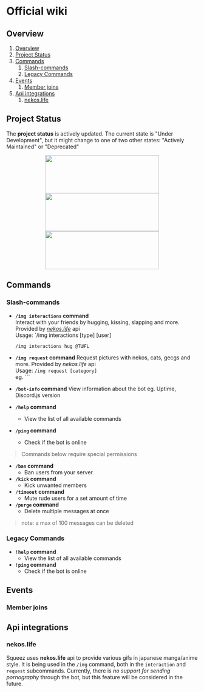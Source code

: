 # Official wiki
## Overview
1. [Overview](/SqueezeBot/wiki#overview)
2. [Project Status](/SqueezeBot/wiki#project-status)
3. [Commands](/SqueezeBot/wiki#commands)
    1. [Slash-commands](/SqueezeBot/wiki#slash-commands)
    2. [Legacy Commands](/SqueezeBot/wiki#legacy-commands)
4. [Events](/SqueezeBot/wiki#events)
    1. [Member joins](#member-joins)
5. [Api integrations](#api-integrations)
    1. [nekos.life](#nekoslife)

## Project Status
The **project status** is actively updated. The current state is "Under Development", but it might change to one of two other states: "Actively Maintained" or "Deprecated"
<p align="center">
	<img src="https://files.catbox.moe/17w06w.png" 
	        width="300" 
    		height="100"/>
	<img src="https://files.catbox.moe/9pda0e.png" 
	        width="300" 
    		height="100"/>
  	<img src="https://files.catbox.moe/335qiy.png" 
	        width="300" 
    		height="100"/>
</p>  

## Commands

### Slash-commands
* **`/img interactions` command**  
	Interact with your friends by hugging, kissing, slapping and more. Provided by [*nekos.life*](#nekoslife) api  
	Usage: `/img interactions [type] [user]

	```
	/img interactions hug @TᗯFL
	```  
* **`/img request` command**
	Request pictures with nekos, cats, gecgs and more. Provided by *nekos.life* api  
	Usage: `/img request [category]`  
	eg. ```
* **`/bot-info` command**
	View information about the bot eg. Uptime, Discord.js version
* **`/help` command**
	* View the list of all available commands
* **`/ping` command**
	* Check if the bot is online
>  Commands below require special permissions
* **`/ban` command**
	* Ban users from your server
* **`/kick` command**
	* Kick unwanted members
* **`/timeout` command**
	* Mute rude users for a set amount of time
* **`/purge` command**
	* Delete multiple messages at once
> note: a max of 100 messages can be deleted
### Legacy Commands
* **`!help` command**
	* View the list of all available commands
* **`!ping` command**
	* Check if the bot is online

## Events

### Member joins

## Api integrations

### nekos.life
Squeez uses **nekos.life** api to provide various gifs in japanese manga/anime style. It is being used in the `/img` command, both in the `interaction` and `request` subcommands. Currently, there is *no support for sending pornography* through the bot, but this feature will be considered in the future.
